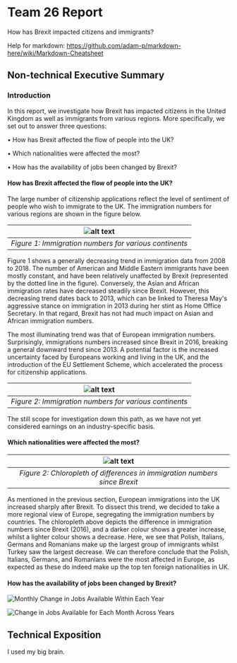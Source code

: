 # Team 26 Report

How has Brexit impacted citizens and immigrants?

Help for markdown: https://github.com/adam-p/markdown-here/wiki/Markdown-Cheatsheet

## Non-technical Executive Summary

### Introduction

In this report, we investigate how Brexit has impacted citizens in the United Kingdom as well as immigrants from various regions. More specifically, we set out to answer three questions:

•	How has Brexit affected the flow of people into the UK?

•	Which nationalities were affected the most?

•	How has the availability of jobs been changed by Brexit?

#### How has Brexit affected the flow of people into the UK?

The large number of citizenship applications reflect the level of sentiment of people who wish to immigrate to the UK. The immigration numbers for various regions are shown in the figure below.

|![alt text](https://github.com/hivestrung/citadel-datathon/blob/master/Graphs/immigrationovertheyears.png?raw=true "bigbrain")|
|:--:|
| *Figure 1: Immigration numbers for various continents* |

Figure 1 shows a generally decreasing trend in immigration data from 2008 to 2018. The number of American and Middle Eastern immigrants have been mostly constant, and have been relatively unaffected by Brexit (represented by the dotted line in the figure). Conversely, the Asian and African immigration rates have decreased steadily since Brexit. However, this decreasing trend dates back to 2013, which can be linked to Theresa May's aggressive stance on immigration in 2013 during her stint as Home Office Secretary. In that regard, Brexit has not had much impact on Asian and African immigration numbers.

The most illuminating trend was that of European immigration numbers. Surprisingly, immigrations numbers increased since Brexit in 2016, breaking a general downward trend since 2013. A potential factor is the increased uncertainty faced by Europeans working and living in the UK, and the introduction of the EU Settlement Scheme, which accelerated the process for citizenship applications.

|![alt text](https://github.com/hivestrung/citadel-datathon/blob/master/Graphs/nationalities_correlation.png?raw=true "corr")|
|:--:|
| *Figure 2: Immigration numbers for various continents* |

The  still scope for investigation down this path, as we have not yet considered earnings on an industry-specific basis.

#### Which nationalities were affected the most?
|![alt text](https://github.com/hivestrung/citadel-datathon/blob/master/Graphs/chloropleth%20of%20europe.png?raw=true "yourbrain")|
|:--:|
| *Figure 2: Chloropleth of differences in immigration numbers since Brexit* |

As mentioned in the previous section, European immigrations into the UK increased sharply after Brexit. To dissect this trend, we decided to take a more regional view of Europe, segregating the immigration numbers by countries. The chloropleth above depicts the difference in immigration numbers since Brexit (2016), and a darker colour shows a greater increase, whilst a lighter colour shows a decrease. Here, we see that Polish, Italians, Germans and Romanians make up the largest group of immigrants whilst Turkey saw the largest decrease. We can therefore conclude that the Polish, Italians, Germans, and Romanians were the most affected in Europe, as expected as these do indeed make up the top ten foreign nationalities in UK.

#### How has the availability of jobs been changed by Brexit?

![Monthly Change in Jobs Available Within Each Year](https://github.com/hivestrung/citadel-datathon/blob/master/Graphs/jobs%20available%20per%20month%20per%20year.png?raw=true)

![Change in Jobs Available for Each Month Across Years](https://github.com/hivestrung/citadel-datathon/blob/master/Graphs/month%20on%20month%20change%20in%20jobs%20available.png?raw=true)



## Technical Exposition

I used my big brain.
